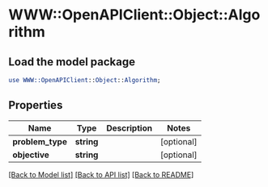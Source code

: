# WWW::OpenAPIClient::Object::Algorithm

## Load the model package
```perl
use WWW::OpenAPIClient::Object::Algorithm;
```

## Properties
Name | Type | Description | Notes
------------ | ------------- | ------------- | -------------
**problem_type** | **string** |  | [optional] 
**objective** | **string** |  | [optional] 

[[Back to Model list]](../README.md#documentation-for-models) [[Back to API list]](../README.md#documentation-for-api-endpoints) [[Back to README]](../README.md)



